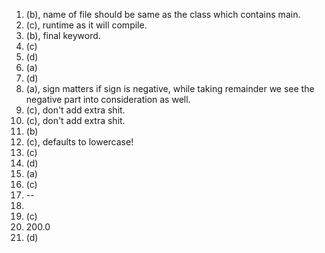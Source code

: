 1. (b), name of file should be same as the class which contains main.
2. (c), runtime as it will compile. 
3. (b), final keyword. 
4. (c)
5. (d)
6. (a)
7. (d)
8. (a), sign matters if sign is negative, while taking remainder we see the negative part into consideration as well. 
9. (c), don't add extra shit. 
10. (c), don't add extra shit. 
11. (b) 
12. (c), defaults to lowercase!
13. (c)
14. (d)
15. (a)
16. (c) 
17. -- 
18. 
19. (c)
20. 200.0
21. (d)